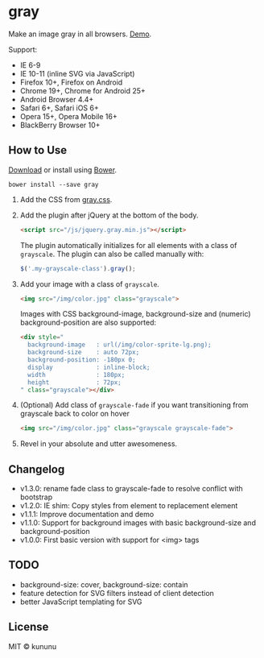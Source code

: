 gray
====

Make an image gray in all browsers. [Demo](http://kununu.github.io/gray/).

Support:

* IE 6-9
* IE 10-11 (inline SVG via JavaScript)
* Firefox 10+, Firefox on Android
* Chrome 19+, Chrome for Android 25+
* Android Browser 4.4+
* Safari 6+, Safari iOS 6+
* Opera 15+, Opera Mobile 16+
* BlackBerry Browser 10+

How to Use
----------

[Download](https://github.com/kununu/gray/archive/master.zip) or install using [Bower](http://bower.io).

```shell
bower install --save gray
```

1. Add the CSS from [gray.css](https://github.com/kununu/gray/blob/master/css/gray.css).
2. Add the plugin after jQuery at the bottom of the body.

    ```html
    <script src="/js/jquery.gray.min.js"></script>
    ```

    The plugin automatically initializes for all elements with a class of ```grayscale```. The plugin can also be called manually with:

    ```javascript
    $('.my-grayscale-class').gray();
    ```

3. Add your image with a class of ```grayscale```.

    ```html
    <img src="/img/color.jpg" class="grayscale">
    ```

    Images with CSS background-image, background-size and (numeric) background-position are also supported:

    ```html
    <div style="
      background-image   : url(/img/color-sprite-lg.png);
      background-size    : auto 72px;
      background-position: -180px 0;
      display            : inline-block;
      width              : 180px;
      height             : 72px;
    " class="grayscale"></div>
    ```

4. (Optional) Add class of ```grayscale-fade``` if you want transitioning from grayscale back to color on hover

    ```html
    <img src="/img/color.jpg" class="grayscale grayscale-fade">
    ```

5. Revel in your absolute and utter awesomeness.

Changelog
---------

* v1.3.0: rename fade class to grayscale-fade to resolve conflict with bootstrap
* v1.2.0: IE shim: Copy styles from element to replacement element
* v1.1.1: Improve documentation and demo
* v1.1.0: Support for background images with basic background-size and background-position
* v1.0.0: First basic version with support for &lt;img&gt; tags

TODO
----

* background-size: cover, background-size: contain
* feature detection for SVG filters instead of client detection
* better JavaScript templating for SVG


License
-------

MIT &copy; kununu
